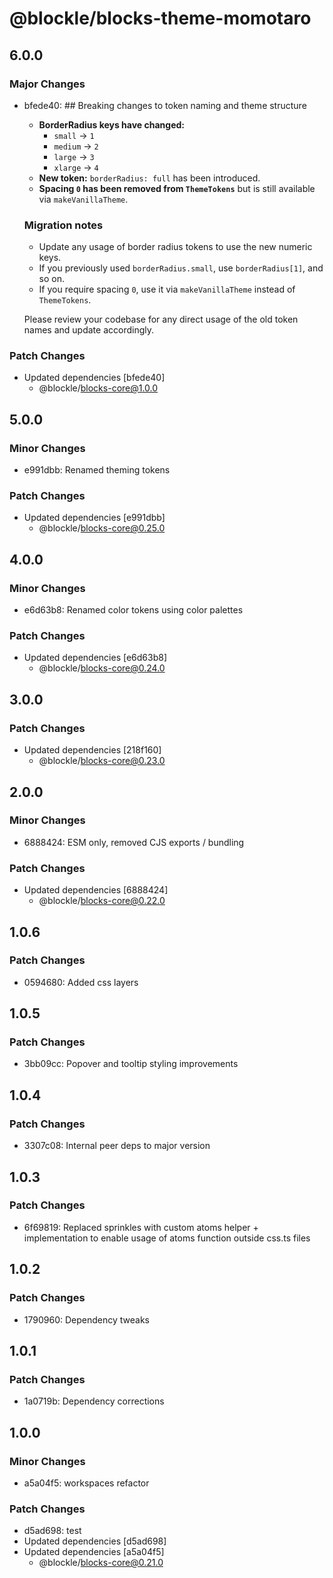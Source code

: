 # @blockle/blocks-theme-momotaro

## 6.0.0

### Major Changes

- bfede40: ## Breaking changes to token naming and theme structure

  - **BorderRadius keys have changed:**
    - `small` → `1`
    - `medium` → `2`
    - `large` → `3`
    - `xlarge` → `4`
  - **New token:** `borderRadius: full` has been introduced.
  - **Spacing `0` has been removed from `ThemeTokens`** but is still available via `makeVanillaTheme`.

  ### Migration notes

  - Update any usage of border radius tokens to use the new numeric keys.
  - If you previously used `borderRadius.small`, use `borderRadius[1]`, and so on.
  - If you require spacing `0`, use it via `makeVanillaTheme` instead of `ThemeTokens`.

  Please review your codebase for any direct usage of the old token names and update accordingly.

### Patch Changes

- Updated dependencies [bfede40]
  - @blockle/blocks-core@1.0.0

## 5.0.0

### Minor Changes

- e991dbb: Renamed theming tokens

### Patch Changes

- Updated dependencies [e991dbb]
  - @blockle/blocks-core@0.25.0

## 4.0.0

### Minor Changes

- e6d63b8: Renamed color tokens using color palettes

### Patch Changes

- Updated dependencies [e6d63b8]
  - @blockle/blocks-core@0.24.0

## 3.0.0

### Patch Changes

- Updated dependencies [218f160]
  - @blockle/blocks-core@0.23.0

## 2.0.0

### Minor Changes

- 6888424: ESM only, removed CJS exports / bundling

### Patch Changes

- Updated dependencies [6888424]
  - @blockle/blocks-core@0.22.0

## 1.0.6

### Patch Changes

- 0594680: Added css layers

## 1.0.5

### Patch Changes

- 3bb09cc: Popover and tooltip styling improvements

## 1.0.4

### Patch Changes

- 3307c08: Internal peer deps to major version

## 1.0.3

### Patch Changes

- 6f69819: Replaced sprinkles with custom atoms helper + implementation to enable usage of atoms function outside css.ts files

## 1.0.2

### Patch Changes

- 1790960: Dependency tweaks

## 1.0.1

### Patch Changes

- 1a0719b: Dependency corrections

## 1.0.0

### Minor Changes

- a5a04f5: workspaces refactor

### Patch Changes

- d5ad698: test
- Updated dependencies [d5ad698]
- Updated dependencies [a5a04f5]
  - @blockle/blocks-core@0.21.0
